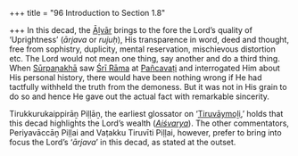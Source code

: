 +++
title = "96 Introduction to Section 1.8"

+++
In this decad, the [Āḻvār](/definition/aḻvar#vaishnavism "show Āḻvār definitions") brings to the fore the Lord’s quality of ‘Uprightness’ (*ārjava* or *rujuḥ*), His transparence in word, deed and thought, free from sophistry, duplicity, mental reservation, mischievous distortion etc. The Lord would not mean one thing, say another and do a third thing. When [Sūrpaṇakhā](/definition/shurpanakha#vaishnavism "show Sūrpaṇakhā definitions") saw [Śrī Rāma](/definition/shrirama#history "show Śrī Rāma definitions") at [Pañcavaṭi](/definition/pancavati#history "show Pañcavaṭi definitions") and interrogated Him about His personal history, there would have been nothing wrong if He had tactfully withheld the truth from the demoness. But it was not in His grain to do so and hence He gave out the actual fact with remarkable sincerity.

Tirukkurukaippirāṉ Piḷḷāṉ, the earliest glossator on ‘[Tiruvāymoḻi](/definition/tiruvaymoli#vaishnavism "show Tiruvāymoḻi definitions"),’ holds that this decad highlights the Lord’s wealth (*[Aiśvarya](/definition/aishvarya#vaishnavism "show Aiśvarya definitions")*). The other commentators, Periyavāccāṉ Piḷḷai and Vaṭakku Tiruvīti Piḷḷai, however, prefer to bring into focus the Lord’s ‘*ārjava*’ in this decad, as stated at the outset.


